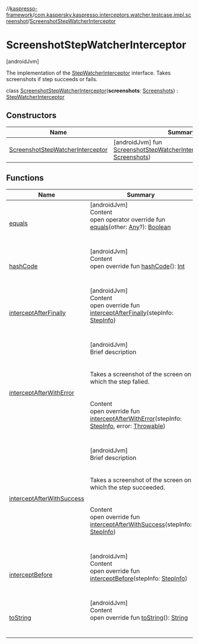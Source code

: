 //[kaspresso-framework](../../index.md)/[com.kaspersky.kaspresso.interceptors.watcher.testcase.impl.screenshot](../index.md)/[ScreenshotStepWatcherInterceptor](index.md)



# ScreenshotStepWatcherInterceptor  
 [androidJvm] 

The implementation of the [StepWatcherInterceptor](../../com.kaspersky.kaspresso.interceptors.watcher.testcase/-step-watcher-interceptor/index.md) interface. Takes screenshots if step succeeds or fails.

class [ScreenshotStepWatcherInterceptor](index.md)(**screenshots**: [Screenshots](../../com.kaspersky.kaspresso.device.screenshots/-screenshots/index.md)) : [StepWatcherInterceptor](../../com.kaspersky.kaspresso.interceptors.watcher.testcase/-step-watcher-interceptor/index.md)   


## Constructors  
  
|  Name|  Summary| 
|---|---|
| [ScreenshotStepWatcherInterceptor](-screenshot-step-watcher-interceptor.md)|  [androidJvm] fun [ScreenshotStepWatcherInterceptor](-screenshot-step-watcher-interceptor.md)(screenshots: [Screenshots](../../com.kaspersky.kaspresso.device.screenshots/-screenshots/index.md))   <br>


## Functions  
  
|  Name|  Summary| 
|---|---|
| [equals](https://kotlinlang.org/api/latest/jvm/stdlib/kotlin/-any/equals.html)| [androidJvm]  <br>Content  <br>open operator override fun [equals](https://kotlinlang.org/api/latest/jvm/stdlib/kotlin/-any/equals.html)(other: [Any](https://kotlinlang.org/api/latest/jvm/stdlib/kotlin/-any/index.html)?): [Boolean](https://kotlinlang.org/api/latest/jvm/stdlib/kotlin/-boolean/index.html)  <br><br><br>
| [hashCode](https://kotlinlang.org/api/latest/jvm/stdlib/kotlin/-any/hash-code.html)| [androidJvm]  <br>Content  <br>open override fun [hashCode](https://kotlinlang.org/api/latest/jvm/stdlib/kotlin/-any/hash-code.html)(): [Int](https://kotlinlang.org/api/latest/jvm/stdlib/kotlin/-int/index.html)  <br><br><br>
| [interceptAfterFinally](../../com.kaspersky.kaspresso.interceptors.watcher.testcase/-step-watcher-interceptor/intercept-after-finally.md)| [androidJvm]  <br>Content  <br>open override fun [interceptAfterFinally](../../com.kaspersky.kaspresso.interceptors.watcher.testcase/-step-watcher-interceptor/intercept-after-finally.md)(stepInfo: [StepInfo](../../com.kaspersky.kaspresso.testcases.models.info/-step-info/index.md))  <br><br><br>
| [interceptAfterWithError](intercept-after-with-error.md)| [androidJvm]  <br>Brief description  <br><br><br>Takes a screenshot of the screen on which the step falied.<br><br>  <br>Content  <br>open override fun [interceptAfterWithError](intercept-after-with-error.md)(stepInfo: [StepInfo](../../com.kaspersky.kaspresso.testcases.models.info/-step-info/index.md), error: [Throwable](https://kotlinlang.org/api/latest/jvm/stdlib/kotlin/-throwable/index.html))  <br><br><br>
| [interceptAfterWithSuccess](intercept-after-with-success.md)| [androidJvm]  <br>Brief description  <br><br><br>Takes a screenshot of the screen on which the step succeeded.<br><br>  <br>Content  <br>open override fun [interceptAfterWithSuccess](intercept-after-with-success.md)(stepInfo: [StepInfo](../../com.kaspersky.kaspresso.testcases.models.info/-step-info/index.md))  <br><br><br>
| [interceptBefore](../../com.kaspersky.kaspresso.interceptors.watcher.testcase/-step-watcher-interceptor/intercept-before.md)| [androidJvm]  <br>Content  <br>open override fun [interceptBefore](../../com.kaspersky.kaspresso.interceptors.watcher.testcase/-step-watcher-interceptor/intercept-before.md)(stepInfo: [StepInfo](../../com.kaspersky.kaspresso.testcases.models.info/-step-info/index.md))  <br><br><br>
| [toString](https://kotlinlang.org/api/latest/jvm/stdlib/kotlin/-any/to-string.html)| [androidJvm]  <br>Content  <br>open override fun [toString](https://kotlinlang.org/api/latest/jvm/stdlib/kotlin/-any/to-string.html)(): [String](https://kotlinlang.org/api/latest/jvm/stdlib/kotlin/-string/index.html)  <br><br><br>

